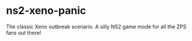 ns2-xeno-panic
==============

The classic Xeno outbreak scenario. A silly NS2 game mode for all the ZPS fans out there!
